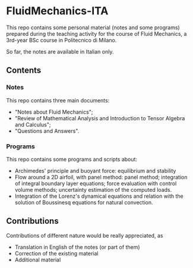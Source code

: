 # FluidMechanics-ITA

This repo contains some personal material (notes and some programs) prepared during the teaching activity for the course of Fluid Mechanics, a 3rd-year BSc course in Politecnico di Milano.

So far, the notes are available in Italian only.

## Contents
### Notes
This repo contains three main documents: 
- "Notes about Fluid Mechanics";
- "Review of Mathematical Analysis and Introduction to Tensor Algebra and Calculus";
- "Questions and Answers".

### Programs
This repo contains some programs and scripts about:
- Archimedes' principle and buoyant force: equilibrium and stability
- Flow around a 2D airfoil, with panel method: panel method; integration of integral boundary layer equations; force evaluation with control volume methods; uncertainty estimation of the computed loads.
- Integration of the Lorenz's dynamical equations and relation with the solution of Boussinesq equations for natural convection.

## Contributions
Contributions of different nature would be really appreciated, as
- Translation in English of the notes (or part of them)
- Correction of the existing material
- Additional material